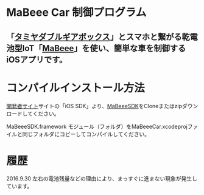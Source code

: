 MaBeee Car 制御プログラム
================
「[タミヤダブルギアボックス](http://www.tamiya.com/japan/products/70168double_gearbox/)」とスマホと繋がる乾電池型IoT「[MaBeee](http://mabeee.mobi/)」を使い、簡単な車を制御するiOSアプリです。
----------------

# コンパイルインストール方法

[開発者サイト](http://developer.novars.jp)サイトの「iOS SDK」より、[MaBeeeSDK](https://github.com/novars-jp/MaBeeeiOSSDK)をCloneまたはzipダウンロードしてください。

MaBeeeSDK.framework モジュール（フォルダ）をMaBeeeCar.xcodeprojファイルと同じフォルダにコピーしてコンパイルしてください。

# 履歴

2016.9.30 左右の電池残量などの理由により、まっすぐに進まない現象が発生しています。
